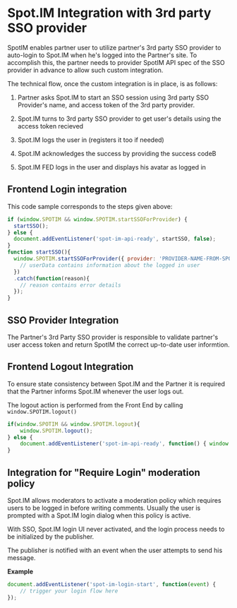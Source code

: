 
# Spot.IM Integration with 3rd party SSO provider


SpotIM enables partner user to utilize partner's 3rd party SSO provider to auto-login to Spot.IM when he's logged into the Partner's site.
To accomplish this, the partner needs to provider SpotIM API spec of the SSO provider in advance to allow such custom integration.

The technical flow, once the custom integration is in place, is as follows:

1.  Partner asks Spot.IM to start an SSO session using 3rd party SSO Provider's name, and access token of the 3rd party provider.

2. Spot.IM turns to 3rd party SSO provider to get user's details using the access token recieved

3. Spot.IM logs the user in (registers it too if needed)

4. Spot.IM acknowledges the success by providing the success codeB

5. Spot.IM FED logs in the user and displays his avatar as logged in

## Frontend Login integration
This code sample corresponds to the steps given above:
```javascript
if (window.SPOTIM && window.SPOTIM.startSSOForProvider) {
  startSSO();
} else {
  document.addEventListener('spot-im-api-ready', startSSO, false);
}
function startSSO(){
  window.SPOTIM.startSSOForProvider({ provider: 'PROVIDER-NAME-FROM-SPOTIM', token: token }).then(function(userData) {
    // userData contains information about the logged in user
  })
  .catch(function(reason){
    // reason contains error details
  });
}
```
## SSO Provider Integration
The Partner's 3rd Party SSO provider is responsible to validate partner's user access token and return SpotIM the correct
up-to-date user informtion.


## Frontend Logout Integration

To ensure state consistency between Spot.IM and the Partner it is required that the Partner informs Spot.IM whenever the user logs out.

The logout action is performed from the Front End by calling  `window.SPOTIM.logout()`

```javascript
if(window.SPOTIM && window.SPOTIM.logout){
    window.SPOTIM.logout();
} else {
    document.addEventListener('spot-im-api-ready', function() { window.SPOTIM.logout(); }, false);
}
```

## Integration for "Require Login" moderation policy

Spot.IM allows moderators to activate a moderation policy which requires users to be logged in before writing comments.
Usually the user is prompted with a Spot.IM login dialog when this policy is active.

With SSO, Spot.IM login UI never activated, and the login process needs to be initialized by the publisher.

The publisher is notified with an event when the user attempts to send his message.


**Example**
```javascript
document.addEventListener('spot-im-login-start', function(event) {
    // trigger your login flow here
});
```
